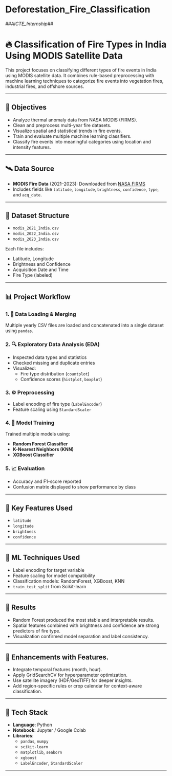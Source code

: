 # Deforestation_Fire_Classification
##_AICTE_Internship_##

# 🔥 Classification of Fire Types in India Using MODIS Satellite Data

This project focuses on classifying different types of fire events in India using MODIS satellite data. It combines rule-based preprocessing with machine learning techniques to categorize fire events into vegetation fires, industrial fires, and offshore sources.

---

## 🎯 Objectives

- Analyze thermal anomaly data from NASA MODIS (FIRMS).
- Clean and preprocess multi-year fire datasets.
- Visualize spatial and statistical trends in fire events.
- Train and evaluate multiple machine learning classifiers.
- Classify fire events into meaningful categories using location and intensity features.

---

## 🛰️ Data Source

- **MODIS Fire Data** (2021–2023): Downloaded from [NASA FIRMS](https://firms.modaps.eosdis.nasa.gov/)
- Includes fields like `latitude`, `longitude`, `brightness`, `confidence`, `type`, and `acq_date`.

---

## 📂 Dataset Structure

- `modis_2021_India.csv`
- `modis_2022_India.csv`
- `modis_2023_India.csv`

Each file includes:
- Latitude, Longitude
- Brightness and Confidence
- Acquisition Date and Time
- Fire Type (labeled)

---

## 📊 Project Workflow

### 1. 🔹 Data Loading & Merging

Multiple yearly CSV files are loaded and concatenated into a single dataset using `pandas`.

### 2. 🔍 Exploratory Data Analysis (EDA)

- Inspected data types and statistics
- Checked missing and duplicate entries
- Visualized:
  - Fire type distribution (`countplot`)
  - Confidence scores (`histplot`, `boxplot`)

### 3. ⚙️ Preprocessing

- Label encoding of fire type (`LabelEncoder`)
- Feature scaling using `StandardScaler`

### 4. 🧠 Model Training

Trained multiple models using:
- **Random Forest Classifier**
- **K-Nearest Neighbors (KNN)**
- **XGBoost Classifier**

### 5. 📈 Evaluation

- Accuracy and F1-score reported
- Confusion matrix displayed to show performance by class

---

## 🔬 Key Features Used

- `latitude`
- `longitude`
- `brightness`
- `confidence`

---

## 🧠 ML Techniques Used

- Label encoding for target variable
- Feature scaling for model compatibility
- Classification models: RandomForest, XGBoost, KNN
- `train_test_split` from Scikit-learn

---

## 📌 Results

- Random Forest produced the most stable and interpretable results.
- Spatial features combined with brightness and confidence are strong predictors of fire type.
- Visualization confirmed model separation and label consistency.

---

## 🚀 Enhancements with Features.

- Integrate temporal features (month, hour).
- Apply GridSearchCV for hyperparameter optimization.
- Use satellite imagery (HDF/GeoTIFF) for deeper insights.
- Add region-specific rules or crop calendar for context-aware classification.

---

## 🧰 Tech Stack

- **Language**: Python
- **Notebook**: Jupyter / Google Colab
- **Libraries**:
  - `pandas`, `numpy`
  - `scikit-learn`
  - `matplotlib`, `seaborn`
  - `xgboost`
  - `LabelEncoder`, `StandardScaler`

---


